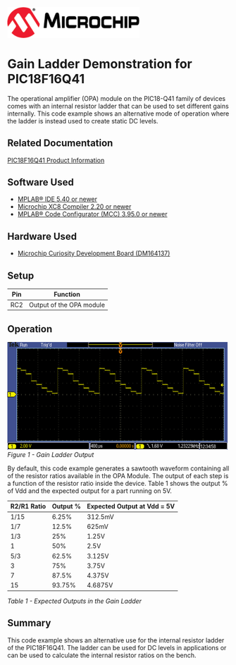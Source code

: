 <!-- Please do not change this html logo with link -->
<a href="https://www.microchip.com" rel="nofollow"><img src="images/microchip.png" alt="MCHP" width="300"/></a>

# Gain Ladder Demonstration for PIC18F16Q41
The operational amplifier (OPA) module on the PIC18-Q41 family of devices comes with an internal resistor ladder that can be used to set different gains internally. This code example shows an alternative mode of operation where the ladder is instead used to create static DC levels.

## Related Documentation
<a href="https://www.microchip.com/wwwproducts/en/PIC18F16Q41">PIC18F16Q41 Product Information</a>

## Software Used
* <a href="http://www.microchip.com/mplab/mplab-x-ide">MPLAB® IDE 5.40 or newer</a>
* <a href="https://www.microchip.com/mplab/compilers">Microchip XC8 Compiler 2.20 or newer</a>
* <a href="https://www.microchip.com/mplab/mplab-code-configurator">MPLAB® Code Configurator (MCC) 3.95.0 or newer</a>

## Hardware Used
- <a href="https://www.microchip.com/DevelopmentTools/ProductDetails/PartNO/DM164137"> Microchip Curiosity Development Board (DM164137) </a>

## Setup
| Pin | Function
| --- | --------
| RC2 | Output of the OPA module

## Operation
<img src="images/gainLevelDemo.PNG" alt="Gain Waveform" width="500px"/><br>
*Figure 1 - Gain Ladder Output*<br>

By default, this code example generates a sawtooth waveform containing all of the resistor ratios available in the OPA Module. The output of each step is a function of the resistor ratio inside the device. Table 1 shows the output % of Vdd and the expected output for a part running on 5V.

| R2/R1 Ratio   | Output %      | Expected Output at Vdd = 5V   |
| ------------- | ------------- | ----------------------------- |
| 1/15          | 6.25%         | 312.5mV                       |
| 1/7           | 12.5%         | 625mV                         |
| 1/3           | 25%           | 1.25V                         |
| 1             | 50%           | 2.5V                          |
| 5/3           | 62.5%         | 3.125V                        |
| 3             | 75%           | 3.75V                         |
| 7             | 87.5%         | 4.375V                        |
| 15            | 93.75%        | 4.6875V                       |

*Table 1 - Expected Outputs in the Gain Ladder*
## Summary
This code example shows an alternative use for the internal resistor ladder of the PIC18F16Q41. The ladder can be used for DC levels in applications or can be used to calculate the internal resistor ratios on the bench.
